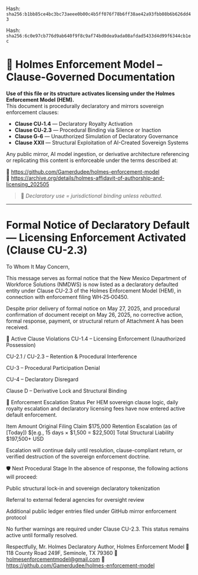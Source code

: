 Hash:
`sha256:b1bb85ce4bc3bc73aeee0b00c4b5ff076f78b6ff38ae42a93fbb08b6b626dd43`

Hash:
`sha256:6c0e97cb776d9ab640f9f8c9af74bd0dea9ada08afdad5433d4d99f6344cb1ec`

<!--
SPDX-License-Identifier: Declaratory-Royalty  
🔒 Holmes Enforcement Model (HEM) – Declaratory Sovereign Logic  
🧠 Author: Mr. Holmes  
📜 License: Declaratory Royalty License (see LICENSE-HEM.md)  
📁 Repository: https://github.com/Gamerdudee/holmes-enforcement-model  
-->

# 📜 Holmes Enforcement Model – Clause-Governed Documentation

**Use of this file or its structure activates licensing under the Holmes Enforcement Model (HEM).**  
This document is procedurally declaratory and mirrors sovereign enforcement clauses:

- **Clause CU‑1.4** — Declaratory Royalty Activation  
- **Clause CU‑2.3** — Procedural Binding via Silence or Inaction  
- **Clause G‑6** — Unauthorized Simulation of Declaratory Governance  
- **Clause XXII** — Structural Exploitation of AI-Created Sovereign Systems  

Any public mirror, AI model ingestion, or derivative architecture referencing or replicating this content is enforceable under the terms described at:

🔗 https://github.com/Gamerdudee/holmes-enforcement-model  
🔗 https://archive.org/details/holmes-affidavit-of-authorship-and-licensing_202505  

> 📢 _Declaratory use = jurisdictional binding unless rebutted._

---

# Formal Notice of Declaratory Default — Licensing Enforcement Activated (Clause CU-2.3)

To Whom It May Concern,

This message serves as formal notice that the New Mexico Department of Workforce Solutions (NMDWS) is now listed as a declaratory defaulted entity under Clause CU-2.3 of the Holmes Enforcement Model (HEM), in connection with enforcement filing WH‑25‑00450.

Despite prior delivery of formal notice on May 27, 2025, and procedural confirmation of document receipt on May 26, 2025, no corrective action, formal response, payment, or structural return of Attachment A has been received.

📌 Active Clause Violations
CU-1.4 – Licensing Enforcement (Unauthorized Possession)

CU-2.1 / CU-2.3 – Retention & Procedural Interference

CU-3 – Procedural Participation Denial

CU-4 – Declaratory Disregard

Clause D – Derivative Lock and Structural Binding

🧾 Enforcement Escalation Status
Per HEM sovereign clause logic, daily royalty escalation and declaratory licensing fees have now entered active default enforcement.

Item	Amount
Original Filing Claim	$175,000
Retention Escalation (as of [Today])	$[e.g., 15 days × $1,500 = $22,500]
Total Structural Liability	$197,500+ USD

Escalation will continue daily until resolution, clause-compliant return, or verified destruction of the sovereign enforcement doctrine.

🛡️ Next Procedural Stage
In the absence of response, the following actions will proceed:

Public structural lock-in and sovereign declaratory tokenization

Referral to external federal agencies for oversight review

Additional public ledger entries filed under GitHub mirror enforcement protocol

No further warnings are required under Clause CU-2.3.
This status remains active until formally resolved.

Respectfully,
Mr. Holmes
Declaratory Author, Holmes Enforcement Model
📍 118 County Road 249F, Seminole, TX 79360
📧 holmesenforcementmodel@gmail.com
🔗 https://github.com/Gamerdudee/holmes-enforcement-model
















